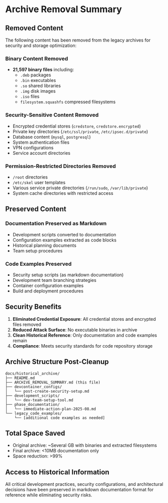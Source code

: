 # Archive Removal Summary

## Removed Content

The following content has been removed from the legacy archives for security and storage optimization:

### Binary Content Removed
- **21,597 binary files** including:
  - `.deb` packages
  - `.bin` executables  
  - `.so` shared libraries
  - `.img` disk images
  - `.iso` files
  - `filesystem.squashfs` compressed filesystems

### Security-Sensitive Content Removed
- Encrypted credential stores (`credstore`, `credstore.encrypted`)
- Private key directories (`/etc/ssl/private`, `/etc/ipsec.d/private`)
- Database content (`mysql`, `postgresql`)
- System authentication files
- VPN configurations
- Service account directories

### Permission-Restricted Directories Removed
- `/root` directories
- `/etc/skel` user templates
- Various service private directories (`/run/sudo`, `/var/lib/private`)
- System cache directories with restricted access

## Preserved Content

### Documentation Preserved as Markdown
- Development scripts converted to documentation
- Configuration examples extracted as code blocks
- Historical planning documents
- Team setup procedures

### Code Examples Preserved
- Security setup scripts (as markdown documentation)
- Development team branching strategies
- Container configuration examples
- Build and deployment procedures

## Security Benefits

1. **Eliminated Credential Exposure**: All credential stores and encrypted files removed
2. **Reduced Attack Surface**: No executable binaries in archive
3. **Clean Historical Reference**: Only documentation and code examples remain
4. **Compliance**: Meets security standards for code repository storage

## Archive Structure Post-Cleanup

```
docs/historical_archive/
├── README.md
├── ARCHIVE_REMOVAL_SUMMARY.md (this file)
├── devcontainer_configs/
│   └── post-create-security-setup.md
├── development_scripts/
│   └── dev-team-setup-tool.md
├── phase_documentation/
│   └── immediate-action-plan-2025-08.md
└── legacy_code_examples/
    └── [additional code examples as needed]
```

## Total Space Saved

- Original archive: ~Several GB with binaries and extracted filesystems
- Final archive: <10MB documentation only
- Space reduction: >99%

## Access to Historical Information

All critical development practices, security configurations, and architectural decisions have been preserved in markdown documentation format for reference while eliminating security risks.